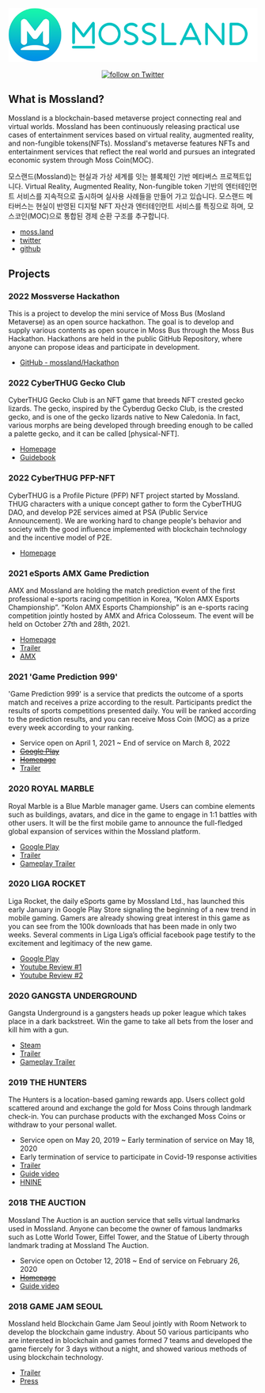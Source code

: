 <p align="center"> <img src="/mossland_logo.png"> </p>
<p align="center">
  <a href="https://twitter.com/intent/follow?screen_name=TheMossLand">
    <img src="https://img.shields.io/twitter/follow/TheMossLand.svg?style=social&label=Follow" alt="follow on Twitter">
  </a>
</p>

## What is Mossland?
Mossland is a blockchain-based metaverse project connecting real and virtual worlds. Mossland has been continuously releasing practical use cases of entertainment services based on virtual reality, augmented reality, and non-fungible tokens(NFTs). Mossland's metaverse features NFTs and entertainment services that reflect the real world and pursues an integrated economic system through Moss Coin(MOC).

모스랜드(Mossland)는 현실과 가상 세계를 잇는 블록체인 기반 메타버스 프로젝트입니다.
Virtual Reality, Augmented Reality, Non-fungible token 기반의 엔터테인먼트 서비스를 지속적으로 출시하며 실사용 사례들을 만들어 가고 있습니다. 모스랜드 메타버스는 현실이 반영된 디지털 NFT 자산과 엔터테인먼트 서비스를 특징으로 하며, 모스코인(MOC)으로 통합된 경제 순환 구조를 추구합니다. 

- [moss.land](https://www.moss.land/)
- [twitter](https://twitter.com/theMossland)
- [github](https://github.com/mossland)

## Projects


### 2022 Mossverse Hackathon

This is a project to develop the mini service of Moss Bus (Mosland Metaverse) as an open source hackathon. The goal is to develop and supply various contents as open source in Moss Bus through the Moss Bus Hackathon. Hackathons are held in the public GitHub Repository, where anyone can propose ideas and participate in development.

- [GitHub - mossland/Hackathon](https://github.com/mossland/Hackathon)

### 2022 CyberTHUG Gecko Club

CyberTHUG Gecko Club is an NFT game that breeds NFT crested gecko lizards. The gecko, inspired by the Cyberdug Gecko Club, is the crested gecko, and is one of the gecko lizards native to New Caledonia. In fact, various morphs are being developed through breeding enough to be called a palette gecko, and it can be called [physical-NFT].

- [Homepage](https://gecko.thecyberthug.com/)
- [Guidebook](https://cyberthuggeckoclub.notion.site/CyberTHUG-Gecko-Club-Guidebook-2f5cb5a1b23d4257b75552d3190fdf76)

### 2022 CyberTHUG PFP-NFT

CyberTHUG is a Profile Picture (PFP) NFT project started by Mossland. THUG characters with a unique concept gather to form the CyberTHUG DAO, and develop P2E services aimed at PSA (Public Service Announcement). We are working hard to change people's behavior and society with the good influence implemented with blockchain technology and the incentive model of P2E.

- [Homepage](https://www.thecyberthug.com/)

### 2021 eSports AMX Game Prediction

AMX and Mossland are holding the match prediction event of the first professional e-sports racing competition in Korea, “Kolon AMX Esports Championship”. “Kolon AMX Esports Championship” is an e-sports racing competition jointly hosted by AMX and Africa Colosseum. The event will be held on October 27th and 28th, 2021.

- [Homepage](https://amx.s999.kr/)
- [Trailer](https://www.youtube.com/watch?v=GvLMefVyoag)
- [AMX](http://amxesports.com/)

### 2021 'Game Prediction 999'

'Game Prediction 999' is a service that predicts the outcome of a sports match and receives a prize according to the result. Participants predict the results of sports competitions presented daily. You will be ranked according to the prediction results, and you can receive Moss Coin (MOC) as a prize every week according to your ranking.

- Service open on April 1, 2021 ~ End of service on March 8, 2022
- <del>[Google Play](https://play.google.com/store/apps/details?id=com.mossland.s999)</del>
- <del>[Homepage](https://s999.kr/)</del>
- [Trailer](https://www.youtube.com/watch?v=H1-C9yFOY1c)

### 2020 ROYAL MARBLE

Royal Marble is a Blue Marble manager game. Users can combine elements such as buildings, avatars, and dice in the game to engage in 1:1 battles with other users. It will be the first mobile game to announce the full-fledged global expansion of services within the Mossland platform.

- [Google Play](https://play.google.com/store/apps/details?id=com.realityreflection.mossmarblemanager)
- [Trailer](https://www.youtube.com/watch?v=D0z5kfR-bz0)
- [Gameplay Trailer](https://www.youtube.com/watch?v=FDB3ZWa-_aY)

### 2020 LIGA ROCKET

Liga Rocket, the daily eSports game by Mossland Ltd., has launched this early January in Google Play Store signaling the beginning of a new trend in mobile gaming. Gamers are already showing great interest in this game as you can see from the 100k downloads that has been made in only two weeks. Several comments in Liga Liga’s official facebook page testify to the excitement and legitimacy of the new game. 

- [Google Play](https://play.google.com/store/apps/details?id=com.rr.luckyrocket)
- [Youtube Review #1](https://www.youtube.com/watch?v=_YbXRTrhoyU)
- [Youtube Review #2](https://www.youtube.com/watch?v=0garrEIsapw)

### 2020 GANGSTA UNDERGROUND

Gangsta Underground is a gangsters heads up poker league which takes place in a dark backstreet. Win the game to take all bets from the loser and kill him with a gun.

- [Steam](https://store.steampowered.com/app/689720/Gangsta_Underground__The_Poker/)
- [Trailer](https://www.youtube.com/watch?v=Byga2vszaYo)
- [Gameplay Trailer](https://www.youtube.com/watch?v=SwDmQECNGTc)

### 2019 THE HUNTERS

The Hunters is a location-based gaming rewards app. Users collect gold scattered around and exchange the gold for Moss Coins through landmark check-in. You can purchase products with the exchanged Moss Coins or withdraw to your personal wallet.
- Service open on May 20, 2019 ~ Early termination of service on May 18, 2020
- Early termination of service to participate in Covid-19 response activities
- [Trailer](https://www.youtube.com/watch?v=wkkjPZlsCL8)
- [Guide video](https://www.youtube.com/watch?v=3vv0suiKr4Q)
- [HNINE](https://www.hnine.com/project/the-hunters-app.html)

### 2018 THE AUCTION
Mossland The Auction is an auction service that sells virtual landmarks used in Mossland. Anyone can become the owner of famous landmarks such as Lotte World Tower, Eiffel Tower, and the Statue of Liberty through landmark trading at Mossland The Auction.
- Service open on October 12, 2018 ~ End of service on February 26, 2020
- <del>[Homepage](https://auction.moss.land)</del>
- [Guide video](https://www.youtube.com/watch?v=wySgBhPkfi8)

### 2018 GAME JAM SEOUL

Mossland held Blockchain Game Jam Seoul jointly with Room Network to develop the blockchain game industry. About 50 various participants who are interested in blockchain and games formed 7 teams and developed the game fiercely for 3 days without a night, and showed various methods of using blockchain technology.

- [Trailer](https://www.youtube.com/watch?v=dXG6vp8MtTU)
- [Press](https://decenter.kr/NewsView/1S3E9SRMYB/GZ03)

